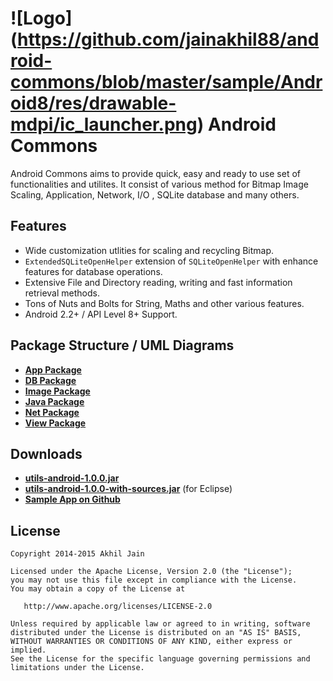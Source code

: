 # ![Logo] (https://github.com/jainakhil88/android-commons/blob/master/sample/Android8/res/drawable-mdpi/ic_launcher.png) Android Commons

Android Commons aims to provide quick, easy and ready to use set of functionalities and utilites. It consist of various method for Bitmap Image Scaling, Application, Network, I/O , SQLite database and many others.

## Features
 * Wide customization utlities for scaling and recycling Bitmap.
 * `ExtendedSQLiteOpenHelper` extension of `SQLiteOpenHelper` with enhance features for database operations.
 * Extensive File and Directory reading, writing and fast information retrieval methods.
 * Tons of Nuts and Bolts for String, Maths and other various features.
 * Android 2.2+ / API Level 8+ Support.
 
## Package Structure / UML Diagrams

* **[App Package](https://github.com/jainakhil88/android-commons/wiki/UML-and-Package-Structure#app-package)**
* **[DB Package](https://github.com/jainakhil88/android-commons/wiki/UML-and-Package-Structure#db-package)**
* **[Image Package](https://github.com/jainakhil88/android-commons/wiki/UML-and-Package-Structure#image-package)**
* **[Java Package](https://github.com/jainakhil88/android-commons/wiki/UML-and-Package-Structure#java-package)**
* **[Net Package](https://github.com/jainakhil88/android-commons/wiki/UML-and-Package-Structure#net-package)** 
* **[View Package](https://github.com/jainakhil88/android-commons/wiki/UML-and-Package-Structure#view-package)**


## Downloads
 * **[utils-android-1.0.0.jar](https://github.com/jainakhil88/android-commons/blob/master/downloads/utils-android-1.0.0.jar)**
 * **[utils-android-1.0.0-with-sources.jar](https://github.com/nostra13/Android-Universal-Image-Loader/raw/master/downloads/universal-image-loader-1.9.3-with-sources.jar)** (for Eclipse)
 * **[Sample App on Github](https://github.com/jainakhil88/android-commons/blob/master/downloads/Android8-1.0.0.apk)**

 
## License

    Copyright 2014-2015 Akhil Jain

    Licensed under the Apache License, Version 2.0 (the "License");
    you may not use this file except in compliance with the License.
    You may obtain a copy of the License at

       http://www.apache.org/licenses/LICENSE-2.0

    Unless required by applicable law or agreed to in writing, software
    distributed under the License is distributed on an "AS IS" BASIS,
    WITHOUT WARRANTIES OR CONDITIONS OF ANY KIND, either express or implied.
    See the License for the specific language governing permissions and
    limitations under the License.
